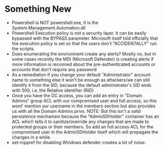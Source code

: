 # Something New

* Powershell is NOT powershell.exe, It is the System.Management.Automation.dll
* Powershell Execution policy is not a security layer. It can be easily bypassed with the BYPASS parameter. Microsoft itself told officially that the execution policy is set so that the users don't "ACCIDENTALLY" run the scripts.
* Does enumerating the environment create any alerts? Mostly no, but in some cases recently the MDI (Microsoft Defender) is creating alerts if more information is reconned about the pre-authenticated accounts or accounts that don't require any password
* As a remediation if you change your default "Administrator" account name to something else it won't be enough as attackers/we can still identify it from the SID, because the default administrator's SID ends with 500, i.e, the Relative identifier (RID)
* Once you have the DC access, you can add an entry in "Domain Admins" group ACL with our compromised user and full access, so this wont' mention our username in the members section but also provides us with all the Domain Admins privs. NOTE: But this isn't a valid persistence mechanism because the "AdminSDHolder" container has an ACL which tells it to sanitize/override any changes that are made to protected groups or their members. So add an full access ACL for the compromised user in the AdminSDHolder itself which will propagate the changes in a while.&#x20;
* set-mppref for disabling Windows defender creates a lot of noise.
